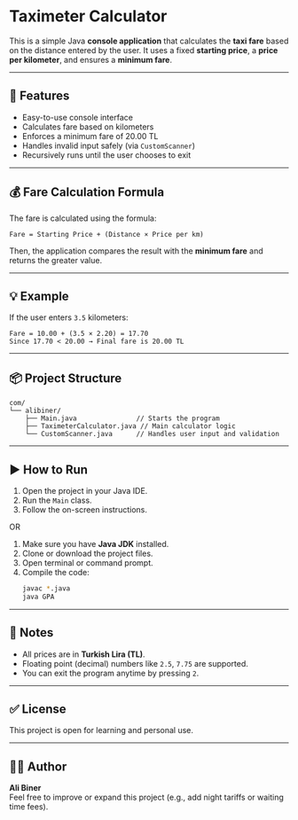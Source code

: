 # Taximeter Calculator

This is a simple Java **console application** that calculates the **taxi fare** based on the distance entered by the user. It uses a fixed **starting price**, a **price per kilometer**, and ensures a **minimum fare**.

---

## 🚕 Features

- Easy-to-use console interface
- Calculates fare based on kilometers
- Enforces a minimum fare of 20.00 TL
- Handles invalid input safely (via `CustomScanner`)
- Recursively runs until the user chooses to exit

---

## 💰 Fare Calculation Formula

The fare is calculated using the formula:

```
Fare = Starting Price + (Distance × Price per km)
```

Then, the application compares the result with the **minimum fare** and returns the greater value.

---

## 💡 Example

If the user enters `3.5` kilometers:
```
Fare = 10.00 + (3.5 × 2.20) = 17.70
Since 17.70 < 20.00 → Final fare is 20.00 TL
```

---

## 📦 Project Structure

```
com/
└── alibiner/
    ├── Main.java               // Starts the program
    ├── TaximeterCalculator.java // Main calculator logic
    └── CustomScanner.java      // Handles user input and validation
```

---

## ▶️ How to Run

1. Open the project in your Java IDE.
2. Run the `Main` class.
3. Follow the on-screen instructions.

OR

1. Make sure you have **Java JDK** installed.
2. Clone or download the project files.
3. Open terminal or command prompt.
4. Compile the code:
   ```bash
   javac *.java
   java GPA
   ```

---

## 📘 Notes

- All prices are in **Turkish Lira (TL)**.
- Floating point (decimal) numbers like `2.5`, `7.75` are supported.
- You can exit the program anytime by pressing `2`.

---

## ✅ License

This project is open for learning and personal use.

---

## 👨‍💻 Author

**Ali Biner**  
Feel free to improve or expand this project (e.g., add night tariffs or waiting time fees).
